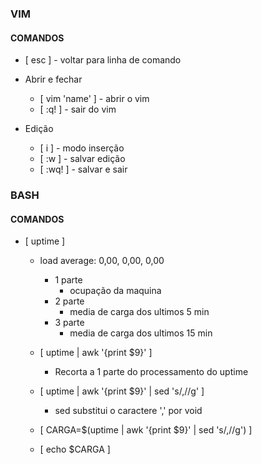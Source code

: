 ### VIM

#### COMANDOS

- [ esc ] - voltar para linha de comando

- Abrir e fechar
    - [ vim 'name' ] - abrir o vim
    - [ :q! ] - sair do vim

- Edição
    - [ i ] - modo inserção
    - [ :w ] - salvar edição
    - [ :wq! ] - salvar e sair

### BASH

#### COMANDOS

- [ uptime ]
    - load average: 0,00, 0,00, 0,00
        - 1 parte
            - ocupação da maquina
        - 2 parte
            - media de carga dos ultimos 5 min
        - 3 parte
            - media de carga dos ultimos 15 min

    - [ uptime | awk '{print $9}' ]
        - Recorta a 1 parte do processamento do uptime

    - [ uptime | awk '{print $9}' | sed 's/,//g' ]
        - sed substitui o caractere ',' por void

    - [ CARGA=$(uptime | awk '{print $9}' | sed 's/,//g') ]
    - [ echo $CARGA ]
